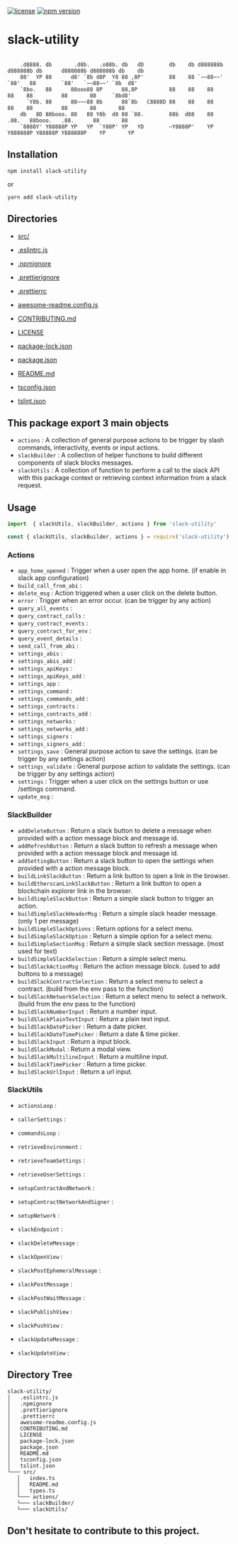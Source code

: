 
[![license](https://img.shields.io/github/license/jamesisaac/react-native-background-task.svg)](https://opensource.org/licenses/MIT)
[![npm version](https://badge.fury.io/js/slack-utility.svg)](https://badge.fury.io/js/slack-utility)

# slack-utility

```

    .d8888. db       .d8b.   .o88b. db   dD        db    db d888888b d888888b db      d888888b d888888b db    db 
    88'  YP 88      d8' `8b d8P  Y8 88 ,8P'        88    88 `~~88~~'   `88'   88        `88'   `~~88~~' `8b  d8' 
    `8bo.   88      88ooo88 8P      88,8P          88    88    88       88    88         88       88     `8bd8'  
      `Y8b. 88      88~~~88 8b      88`8b   C8888D 88    88    88       88    88         88       88       88    
    db   8D 88booo. 88   88 Y8b  d8 88 `88.        88b  d88    88      .88.   88booo.   .88.      88       88    
    `8888Y' Y88888P YP   YP  `Y88P' YP   YD        ~Y8888P'    YP    Y888888P Y88888P Y888888P    YP       YP    
```

## Installation
```
npm install slack-utility
```
or
```
yarn add slack-utility
```

## Directories
 - [src/](./src/)

 - [.eslintrc.js](./.eslintrc.js)
 - [.npmignore](./.npmignore)
 - [.prettierignore](./.prettierignore)
 - [.prettierrc](./.prettierrc)
 - [awesome-readme.config.js](./awesome-readme.config.js)
 - [CONTRIBUTING.md](./CONTRIBUTING.md)
 - [LICENSE](./LICENSE)
 - [package-lock.json](./package-lock.json)
 - [package.json](./package.json)
 - [README.md](./README.md)
 - [tsconfig.json](./tsconfig.json)
 - [tslint.json](./tslint.json)


## This package export 3 main objects
- `actions` : A collection of general purpose actions to be trigger by slash commands, interactivity, events or input actions.
- `slackBuilder` : A collection of helper functions to build different components of slack blocks messages.
- `slackUtils` : A collection of function to perform a call to the slack API with this package context or retrieving context information from a slack request.

## Usage
```ts
import  { slackUtils, slackBuilder, actions } from 'slack-utility'
```

```js
const { slackUtils, slackBuilder, actions } = require('slack-utility');
```

### Actions

- `app_home_opened` : Trigger when a user open the app home. (if enable in slack app configuration)
- `build_call_from_abi` : 
- `delete_msg` : Action triggered when a user click on the delete button. 
- `error` : Trigger when an error occur. (can be trigger by any action)
- `query_all_events` : 
- `query_contract_calls` : 
- `query_contract_events` : 
- `query_contract_for_env` : 
- `query_event_details` : 
- `send_call_from_abi` : 
- `settings_abis` : 
- `settings_abis_add` : 
- `settings_apiKeys` : 
- `settings_apiKeys_add` : 
- `settings_app` : 
- `settings_command` : 
- `settings_commands_add` : 
- `settings_contracts` : 
- `settings_contracts_add` : 
- `settings_networks` : 
- `settings_networks_add` : 
- `settings_signers` : 
- `settings_signers_add` : 
- `settings_save` : General purpose action to save the settings. (can be trigger by any settings action)
- `settings_validate` : General purpose action to validate the settings. (can be trigger by any settings action)
- `settings` : Trigger when a user click on the settings button or use /settings command.
- `update_msg` : 

### SlackBuilder

- `addDeleteButton` : Return a slack button to delete a message when provided with a action message block and message id.
- `addRefreshButton` : Return a slack button to refresh a message when provided with a action message block and message id.
- `addSettingButton` : Return a slack button to open the settings when provided with a action message block.
- `buildLinkSlackButton` : Return a link button to open a link in the browser.
- `buildEtherscanLinkSlackButton` : Return a link button to open a blockchain explorer link in the browser.
- `buildSimpleSlackButton` : Return a simple slack button to trigger an action.
- `buildSimpleSlackHeaderMsg` : Return a simple slack header message. (only 1 per message)
- `buildSimpleSlackOptions` : Return options for a select menu.
- `buildSimpleSlackOption` : Return a simple option for a select menu.
- `buildSimpleSectionMsg` : Return a simple slack section message. (most used for text)
- `buildSimpleSlackSelection` : Return a simple select menu.
- `buildSlackActionMsg` : Return the action message block. (used to add buttons to a message)
- `buildSlackContractSelection` : Return a select menu to select a contract. (build from the env pass to the function)
- `buildSlackNetworkSelection` : Return a select menu to select a network. (build from the env pass to the function)
- `buildSlackNumberInput` : Return a number input.
- `buildSlackPlainTextInput` : Return a plain text input.
- `buildSlackDatePicker` : Return a date picker.
- `buildSlackDateTimePicker` : Return a date & time picker.
- `buildSlackInput` : Return a input block.
- `buildSlackModal` : Return a modal view.
- `buildSlackMultilineInput` : Return a multiline input.
- `buildSlackTimePicker` : Return a time picker.
- `buildSlackUrlInput` : Return a url input.

### SlackUtils

- `actionsLoop` : 
- `callerSettings` : 
- `commandsLoop` : 
- `retrieveEnvironment` : 
- `retrieveTeamSettings` : 
- `retrieveUserSettings` : 
- `setupContractAndNetwork` : 
- `setupContractNetworkAndSigner` : 
- `setupNetwork` : 
- `slackEndpoint` :

- `slackDeleteMessage` : 
- `slackOpenView` : 
- `slackPostEphemeralMessage` : 
- `slackPostMessage` : 
- `slackPostWaitMessage` : 
- `slackPublishView` : 
- `slackPushView` : 
- `slackUpdateMessage` : 
- `slackUpdateView` : 
  
## Directory Tree
```
slack-utility/
│   .eslintrc.js
│   .npmignore
│   .prettierignore
│   .prettierrc
│   awesome-readme.config.js
│   CONTRIBUTING.md
│   LICENSE
│   package-lock.json
│   package.json
│   README.md
│   tsconfig.json
│   tslint.json
└─── src/
   │   index.ts
   │   README.md
   │   types.ts
   └─── actions/
   └─── slackBuilder/
   └─── slackUtils/
```
## Don't hesitate to contribute to this project.
